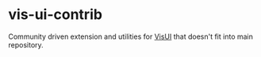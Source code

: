 # vis-ui-contrib

Community driven extension and utilities for [VisUI](https://github.com/kotcrab/vis-editor/wiki/VisUI) that doesn't fit into main repository.